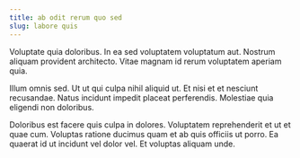```yaml
---
title: ab odit rerum quo sed
slug: labore quis
---
```


Voluptate quia doloribus. In ea sed voluptatem voluptatum aut. Nostrum aliquam provident architecto. Vitae magnam id rerum voluptatem aperiam quia.

Illum omnis sed. Ut ut qui culpa nihil aliquid ut. Et nisi et et nesciunt recusandae. Natus incidunt impedit placeat perferendis. Molestiae quia eligendi non doloribus.

Doloribus est facere quis culpa in dolores. Voluptatem reprehenderit et ut et quae cum. Voluptas ratione ducimus quam et ab quis officiis ut porro. Ea quaerat id ut incidunt vel dolor vel. Et voluptas aliquam unde.
